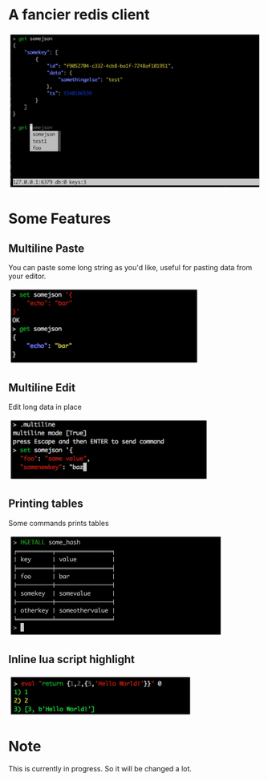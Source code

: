 A fancier redis client
=======================

![Screenshot](images/rdscliscreenshot.png)


Some Features
=======================

Multiline Paste
----------------
You can paste some long string as you'd like, useful for pasting data from your editor.

![Screenshot](images/multiline-paste.png)

Multiline Edit
----------------
Edit long data in place

![Screenshot](images/multilinemode.png)

Printing tables
------------------
Some commands prints tables

![Screenshot](images/hash_tables.png)


Inline lua script highlight
---------------------------

![Screenshot](images/inline-lua-highlight.png)



Note
=======================

This is currently in progress. So it will be changed a lot.